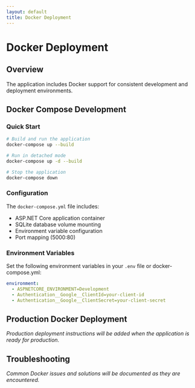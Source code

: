 ```yaml
---
layout: default
title: Docker Deployment
---
```


# Docker Deployment

## Overview

The application includes Docker support for consistent development and deployment environments.

## Docker Compose Development

### Quick Start

```bash
# Build and run the application
docker-compose up --build

# Run in detached mode
docker-compose up -d --build

# Stop the application
docker-compose down
```

### Configuration

The `docker-compose.yml` file includes:

- ASP.NET Core application container
- SQLite database volume mounting
- Environment variable configuration
- Port mapping (5000:80)

### Environment Variables

Set the following environment variables in your `.env` file or docker-compose.yml:

```yaml
environment:
  - ASPNETCORE_ENVIRONMENT=Development
  - Authentication__Google__ClientId=your-client-id
  - Authentication__Google__ClientSecret=your-client-secret
```

## Production Docker Deployment

*Production deployment instructions will be added when the application is ready for production.*

## Troubleshooting

*Common Docker issues and solutions will be documented as they are encountered.*